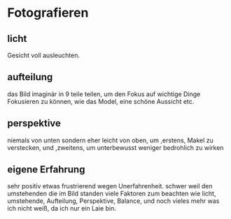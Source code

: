 # Fotografieren
## licht
 Gesicht voll ausleuchten.

## aufteilung
 das Bild imaginär in 9 teile teilen, um den Fokus auf wichtige Dinge Fokusieren zu können, wie das Model, eine schöne Aussicht etc.

## perspektive
 niemals von unten sondern eher leicht von oben, um ,erstens, Makel zu verstecken, und ,zweitens, um unterbewusst weniger bedrohlich zu wirken

## eigene Erfahrung
 sehr positiv
 etwas frustrierend wegen Unerfahrenheit.
 schwer weil den umstehenden die im Bild standen
 viele Faktoren zum beachten wie licht, umstehende, Aufteilung,  Perspektive, Balance, und noch vieles mehr was ich nicht weiß, da ich nur ein Laie bin.
